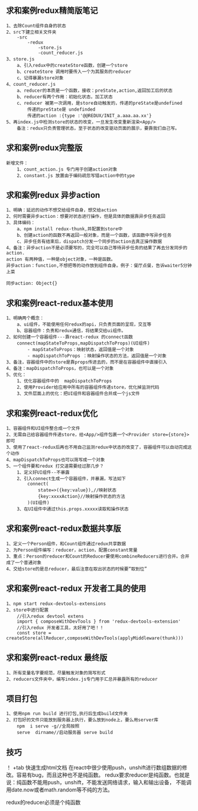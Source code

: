 ## 求和案例redux精简版笔记
    1、去除Count组件自身的状态
    2、src下建立相关文件夹
        -src
            -redux
                -store.js
                -count_reducer.js
    3、store.js
        a、引入redux中的createStore函数，创建一个store
        b、createStore 调用时要传入一个为其服务的reducer
        c、记得暴漏store对象
    4、count_reducer.js
        a、reducer的本质是一个函数，接收：preState,action,返回加工后的状态
        b、reducer有两个作用：初始化状态，加工状态
        c、reducer 被第一次调用，是store自动触发的，传递的preState是undefined
            传递的preState是 undefinded
            传递的action :{type :'@@REDUX/INIT_a.aaa.aa.xx'}
    5、再index.js中检测store的状态的改变，一旦发生改变重新渲染<App/>
        备注：redux只负责管理状态，至于状态的改变驱动页面的展示，要靠我们自己写。

## 求和案例redux完整版
    新增文件：
        1、count_action.js 专门用于创建action对象
        2、constant.js 放置由于编码疏忽写错action中的type

## 求和案例redux 异步action
    1、明确：延迟的动作不想交给组件自身，想交给action
    2、何时需要异步action：想要对状态进行操作，但是具体的数据靠异步任务返回
    3、具体编码：
        a、npm install redux-thunk,并配置到store中
        b、创建action的函数不再返回一般对象，而是一个函数，该函数中写异步任务
        c、异步任务有结束后，dispatch分发一个同步的action去真正操作数据
    4、备注：异步action不是必须要写的，完全可以自己等待异步任务的结果了再去分发同步的action.    
    action 有两种值，一种是object对象，一种是函数。
    异步action：function,不想把等的动作放到组件自身。例子：餐厅点餐，告诉waiter5分钟上菜

    同步action: Object{}

## 求和案例react-redux基本使用
    1、明确两个概念：
        a、ui组件，不能使用任何redux的api，只负责页面的呈现，交互等
        b、容器组件：负责和redux通信，将结果交给ui组件。
    2、如何创建一个容器组件---靠react-redux 的connect函数
        connect(mapStateToProps,mapDispatchToProps)(UI组件)
            - mapStateToProps：映射状态，返回值是一个对象
            - mapDispatchToProps ：映射操作状态的方法，返回值是一个对象
    3、备注，容器组件中的store是靠props传进去的，而不是在容器组件中直接引入 
    4、备注：mapDispatchToProps，也可以是一个对象  
    5、优化：  
        1、优化容器组件中的  mapDispatchToProps
        2、使用Provider给应用中所有的容器组件传递store，优化掉监测代码
        3、文件层面上的优化：把UI组件和容器组件合并成一个js文件 

## 求和案例react-redux优化
    1、容器组件和UI组件整合成一个文件
    2、无需自己给容器组件传递store，给<App/>组件包裹一个<Provider store={store}>即可
    3、使用了react-redux后再也不用自己监测redux中状态的改变了，容器组件可以自动完成这个动作
    4、mapDispatchToProps也可以简写成一个对象
    5、一个组件要和redux 打交道需要经过那几步？
        1、定义好UI组件--不暴露
        2、引入connect生成一个容器组件，并暴漏，写法如下
            connect(
                state=>({key:value}),//映射状态
                {key:xxxxAction}//映射操作状态的方法
            )(UI组件)
        3、在UI组件中通过this.props.xxxxx读取和操作状态
## 求和案例react-redux数据共享版
    1、定义一个Person组件，和Count组件通过redux共享数据
    2、为Person组件编写：reducer，action，配置constant常量
    3、重点：Person的reducer和Count的Reducer要使用combineReducers进行合并。合并成了一个普通对象
    4、交给store的是总reducer，最后注意在取出状态的时候要“取到位”

## 求和案例react-redux 开发者工具的使用
    1、npm start redux-devtools-extensions
    2、store中进行配置
        //引入redux devtool extens
        import { composeWithDevTools } from 'redux-devtools-extension'
        //引入redux 开发者工具，太好用了吧！！
        const store =  createStore(allReducer,composeWithDevTools(applyMiddleware(thunk)))

## 求和案例react-redux 最终版
    1、所有变量名字要规范，尽量触发对象的简写形式
    2、reducers文件夹中，编写index.js专门用于汇总并暴露所有的reducer

## 项目打包
    1、使用npm run build 进行打包,执行后生成build文件夹   
    2、打包好的文件只能放到服务器上执行，要么放到node上，要么用server库
        npm  i serve -g//全局按照
        serve  dirname//启动服务器 serve build
## 技巧
！ +tab 快速生成html文档
在react中很少使用push，unshift进行数组数据的修改。容易有bug，而且这种也不是纯函数。
redux要求reducer是纯函数。也就是说：纯函数不能用push，unshift，不能发送网络请求，输入和输出设备，
不能调用date.now或者math.random等不纯的方法。

redux的reducer必须是个纯函数
